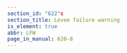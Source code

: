 ```yaml
---
section_id: "622"c
section_title: Levee failure warning
is_element: true
abbr: LFW
page_in_manual: 620-8
---
```

